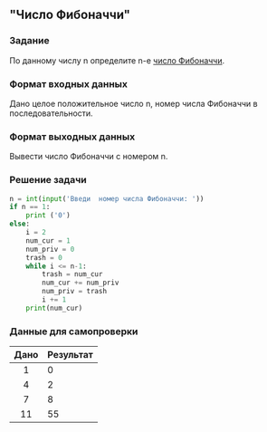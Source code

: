 ## "Число Фибоначчи"

### Задание

По данному числу n определите n-е [число Фибоначчи](https://ru.wikipedia.org/wiki/%D0%A7%D0%B8%D1%81%D0%BB%D0%B0_%D0%A4%D0%B8%D0%B1%D0%BE%D0%BD%D0%B0%D1%87%D1%87%D0%B8).

### Формат входных данных

Дано целое положительное число n, номер числа Фибоначчи в последовательности.

### Формат выходных данных

Вывести число Фибоначчи с номером n.


### Решение задачи

```python
n = int(input('Введи  номер числа Фибоначчи: '))
if n == 1:
    print ('0')
else:
    i = 2
    num_cur = 1
    num_priv = 0
    trash = 0
    while i <= n-1:
        trash = num_cur
        num_cur += num_priv
        num_priv = trash
        i += 1
    print(num_cur)
```

### Данные для самопроверки

| Дано | Результат |
| :---: | --- |
|    1    | 0 |
|    4    | 2 |
|    7    | 8  |
|    11    | 55 |

